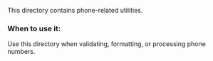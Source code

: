 This directory contains phone-related utilities.

### When to use it:
Use this directory when validating, formatting, or processing phone numbers.